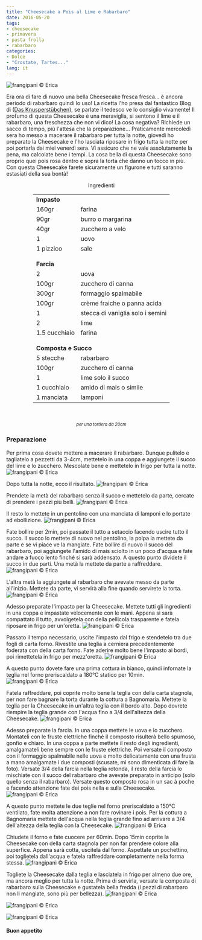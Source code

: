 ```yaml
---
title: "Cheesecake a Pois al Lime e Rabarbaro"
date: 2016-05-20
tags:
- cheesecake
- primavera
- pasta frolla
- rabarbaro
categories:
- Dolce
- "Crostate, Tartes..."
lang: it
---
```

![](../2016-05-20-cheesecake-al-lime-e-rabarbaro/header.jpg "frangipani © Erica")

Era ora di fare di nuovo una bella Cheesecake fresca fresca... è ancora periodo di rabarbaro quindi lo uso! La ricetta l'ho presa dal fantastico Blog di (<a href="http://knusperstuebchen.net/2015/03/22/fruehling-hereinspaziert-cremigster-limetten-rhabarber-puenktchen-cheesecake/" target="_blank">Das Knusperstübchen</a>), se parlate il tedesco ve lo consiglio vivamente! Il profumo di questa Cheesecake è una meraviglia, si sentono il lime e il rabarbaro, una freschezza che non vi dico! La cosa negativa? Richiede un sacco di tempo, più l'attesa che la preparazione... Praticamente mercoledì sera ho messo a macerare il rabarbaro per tutta la notte, giovedì ho preparato la Cheesecake e l'ho lasciata riposare in frigo tutta la notte per poi portarla dai miei venerdì sera. Vi assicuro che ne vale assolutamente la pena, ma calcolate bene i tempi. La cosa bella di questa Cheesecake sono proprio quei pois rosa dentro e sopra la torta che danno un tocco in più. Con questa Cheesecake farete sicuramente un figurone e tutti saranno estasiati della sua bontà!


<div id="wrapper" style="text-align: center">
  <div id="yourdiv" style="display: inline-block;">
    <div class="ingredients">
      <div class="ingredients-title">Ingredienti</div>
      <table>
        <tbody>
          <tr>
            <td colspan="2"><b>Impasto</b></td>
          </tr>
          <tr>
            <td>160gr</td>
            <td>farina</td>
          </tr>
          <tr>
            <td>90gr</td>
            <td>burro o margarina</td>
          </tr>
          <tr>
            <td>40gr</td>
            <td>zucchero a velo</td>
          </tr>
          <tr>
            <td>1</td>
            <td>uovo</td>
          </tr>
          <tr>
            <td>1 pizzico</td>
            <td>sale</td>
          </tr>
          <tr style="height: 15px;"></tr>
          <tr>          
            <td colspan="2"><b>Farcia</b></td>
          </tr>      
          <tr>
            <td>2</td>
            <td>uova</td>
          </tr>
          <tr>
            <td>100gr</td>
            <td>zucchero di canna</td>
          </tr>
          <tr>
            <td>300gr</td>
            <td>formaggio spalmabile</td>
          </tr>
          <tr>
            <td>100gr</td>
            <td>crème fraiche o panna acida</td>
          </tr>
          <tr>
            <td>1</td>
            <td>stecca di vaniglia solo i semini</td>
          </tr>
          <tr>
            <td>2</td>
            <td>lime</td>
          </tr>
          <tr>
            <td>1.5 cucchiaio</td>
            <td>farina</td>
          </tr>
          <tr style="height: 15px;"></tr>
          <tr>          
            <td colspan="2"><b>Composta e Succo</b></td>
          </tr>      
          <tr>
            <td>5 stecche</td>
            <td>rabarbaro</td>
          </tr>
          <tr>
            <td>100gr</td>
            <td>zucchero di canna</td>
          </tr>
          <tr>
            <td>1</td>
            <td>lime solo il succo</td>
          </tr>
          <tr>
            <td>1 cucchiaio</td>
            <td>amido di mais o simile</td>
          </tr>
          <tr>
            <td>1 manciata</td>
            <td>lamponi</td>    
          </tr>
        </tbody>
      </table>
      <br></br>
      <i class="pull-right" style="font-size: 80%;">per una tortiera da 20cm</i>
    </div>
  </div>
</div>


<h3>
  <font color="grey">
    <i class="fa-solid fa-gears"></i>
  </font> Preparazione
</h3>

Per prima cosa dovete mettere a macerare il rabarbaro. Dunque pulitelo e tagliatelo a pezzetti da 3-4cm, mettetelo in una coppa e aggiungete il succo del lime e lo zucchero. Mescolate bene e mettetelo in frigo per tutta la notte.
![](../2016-05-20-cheesecake-al-lime-e-rabarbaro/rabarbaro.jpg "frangipani © Erica")

Dopo tutta la notte, ecco il risultato.
![](../2016-05-20-cheesecake-al-lime-e-rabarbaro/rabarbaromacerato.jpg "frangipani © Erica")

Prendete la metà del rabarbaro senza il succo e mettetelo da parte, cercate di prendere i pezzi più belli.
![](../2016-05-20-cheesecake-al-lime-e-rabarbaro/rabarbarodaparte.jpg "frangipani © Erica")

Il resto lo mettete in un pentolino con una manciata di lamponi e lo portate ad ebollizione.
![](../2016-05-20-cheesecake-al-lime-e-rabarbaro/pentolino.jpg "frangipani © Erica")

Fate bollire per 2min, poi passate il tutto a setaccio facendo uscire tutto il succo. Il succo lo mettete di nuovo nel pentolino, la polpa la mettete da parte e se vi piace ve la mangiate. Fate bollire di nuovo il succo del rabarbaro, poi aggiungete l'amido di mais sciolto in un poco d'acqua e fate andare a fuoco lento finché si sarà addensato. A questo punto dividete il succo in due parti. Una metà la mettete da parte a raffreddare.
![](../2016-05-20-cheesecake-al-lime-e-rabarbaro/succo.jpg "frangipani © Erica")

L'altra metà la aggiungete al rabarbaro che avevate messo da parte all'inizio. Mettete da parte, vi servirà alla fine quando servirete la torta.
![](../2016-05-20-cheesecake-al-lime-e-rabarbaro/composta.jpg "frangipani © Erica")

Adesso preparate l'impasto per la Cheesecake. Mettete tutti gli ingredienti in una coppa e impastate velocemente con le mani. Appena si sarà compattato il tutto, avvolgetela con della pellicola trasparente e fatela riposare in frigo per un'oretta.
![](../2016-05-20-cheesecake-al-lime-e-rabarbaro/impasto.jpg "frangipani © Erica")

Passato il tempo necessario, uscite l'impasto dal frigo e stendetelo tra due fogli di carta forno. Rivestite una teglia a cerniera precedentemente foderata con della carta forno. Fate aderire molto bene l'impasto ai bordi, poi rimettetela in frigo per mezz'oretta.
![](../2016-05-20-cheesecake-al-lime-e-rabarbaro/tegliaimpasto.jpg "frangipani © Erica")

A questo punto dovete fare una prima cottura in bianco, quindi infornate la teglia nel forno preriscaldato a 180°C statico per 10min.
![](../2016-05-20-cheesecake-al-lime-e-rabarbaro/cotturainbianco.jpg "frangipani © Erica")

Fatela raffreddare, poi coprite molto bene la teglia con della carta stagnola, per non fare bagnare la torta durante la cottura a Bagnomaria. Mettete la teglia per la Cheesecake in un'altra teglia con il bordo alto. Dopo dovrete riempire la teglia grande con l'acqua fino a 3/4 dell'altezza della Cheesecake.
![](../2016-05-20-cheesecake-al-lime-e-rabarbaro/tegliabagnomaria.jpg "frangipani © Erica")

Adesso preparate la farcia. In una coppa mettete le uova e lo zucchero. Montateli con le fruste elettriche finché il composto risulterà bello spumoso, gonfio e chiaro. In una coppa a parte mettete il resto degli ingredienti, amalgamateli bene sempre con le fruste elettriche. Poi versate il composto con il formaggio spalmabile nelle uova e molto delicatamente con una frusta a mano amalgamate i due composti (scusate, mi sono dimenticata di fare la foto). Versate 3/4 della farcia nella teglia rotonda, il resto della farcia lo mischiate con il succo del rabarbaro che avevate preparato in anticipo (solo quello senza il rabarbaro). Versate questo composto rosa in un sac à poche e facendo attenzione fate dei pois nella e sulla Cheesecake.
![](../2016-05-20-cheesecake-al-lime-e-rabarbaro/teglia.jpg "frangipani © Erica")

A questo punto mettete le due teglie nel forno preriscaldato a 150°C ventilato, fate molta attenzione a non fare rovinare i pois. Per la cottura a Bagnomaria mettete dell'acqua nella teglia grande fino ad arrivare a 3/4 dell'altezza della teglia con la Cheesecake.
![](../2016-05-20-cheesecake-al-lime-e-rabarbaro/bagnomaria.jpg "frangipani © Erica")

Chiudete il forno e fate cuocere per 60min. Dopo 15min coprite la Cheesecake con della carta stagnola per non far prendere colore alla superfice. Appena sarà cotta, uscitela dal forno. Aspettate un pochettino, poi toglietela dall'acqua e fatela raffreddare completamente nella forma stessa.
![](../2016-05-20-cheesecake-al-lime-e-rabarbaro/cotta.jpg "frangipani © Erica")

Togliete la Cheesecake dalla teglia e lasciatela in frigo per almeno due ore, ma ancora meglio per tutta la notte. Prima di servirla, versate la composta di rabarbaro sulla Cheesecake e gustatela bella fredda (i pezzi di rabarbaro non li mangiate, sono più per bellezza).
![](../2016-05-20-cheesecake-al-lime-e-rabarbaro/risultato1.jpg "frangipani © Erica")

![](../2016-05-20-cheesecake-al-lime-e-rabarbaro/risultato2.jpg "frangipani © Erica")

![](../2016-05-20-cheesecake-al-lime-e-rabarbaro/risultato3.jpg "frangipani © Erica")


<h4>Buon appetito
  <font color="red">
    <i class="fa-regular fa-face-smile"></i>
  </font>
</h4>
